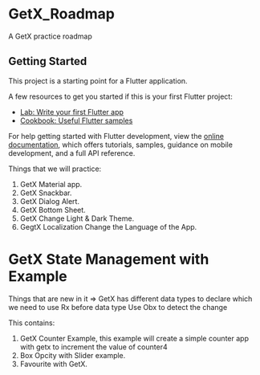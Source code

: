 # GetX_Roadmap

A GetX practice roadmap

## Getting Started

This project is a starting point for a Flutter application.

A few resources to get you started if this is your first Flutter project:

- [Lab: Write your first Flutter app](https://docs.flutter.dev/get-started/codelab)
- [Cookbook: Useful Flutter samples](https://docs.flutter.dev/cookbook)

For help getting started with Flutter development, view the
[online documentation](https://docs.flutter.dev/), which offers tutorials,
samples, guidance on mobile development, and a full API reference.


Things that we will practice:
1. GetX Material app.
2. GetX Snackbar.
3. GetX Dialog Alert.
4. GetX Bottom Sheet.
5. GetX Change Light & Dark Theme.
6. GegtX Localization Change the Language of the App.

# GetX State Management with Example

Things that are new in it =>
GetX has different data types to declare which we need to use Rx before data type
Use Obx to detect the change


This contains:
1. GetX Counter Example, this example will create a simple counter app with getx to increment the value of counter4
2. Box Opcity with Slider example.
3. Favourite with GetX.
